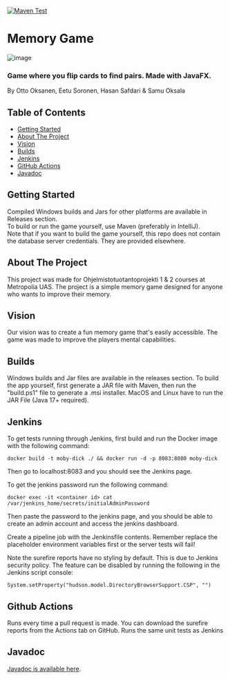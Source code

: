 [![Maven Test](https://github.com/rocksanen/memorygame/actions/workflows/maven.yml/badge.svg)](https://github.com/rocksanen/memorygame/actions/workflows/maven.yml)

# Memory Game

![image](https://user-images.githubusercontent.com/99963437/235620188-9a2f67ae-5807-4d31-85b8-53fd5eb198ce.png)


### Game where you flip cards to find pairs. Made with JavaFX.
By Otto Oksanen, Eetu Soronen, Hasan Safdari & Samu Oksala
## Table of Contents
* [Getting Started](#getting-started)
* [About The Project](#about-the-project)
* [Vision](#vision)
* [Builds](#builds)
* [Jenkins](#jenkins)
* [GitHub Actions](#github-actions)
* [Javadoc](#javadoc)





## Getting Started
Compiled Windows builds and Jars for other platforms are available in Releases section.  
To build or run the game yourself, use Maven (preferably in IntelliJ).  
Note that if you want to build the game yourself, this repo does not contain the database server credentials. They are provided elsewhere.  

## About The Project
This project was made for Ohjelmistotuotantoprojekti 1 & 2 courses at Metropolia UAS.
The project is a simple memory game designed for anyone who wants to improve their memory.

## Vision
Our vision was to create a fun memory game that's easily accessible. The game was made to improve the players mental capabilities.

## Builds
Windows builds and Jar files are available  in the releases section. To build the app yourself, first generate a JAR file with Maven, then run the "build.ps1" file to generate a .msi installer. MacOS and Linux have to run the JAR File (Java 17+ required).


## Jenkins
To get tests running through Jenkins, first build and run the Docker image with the following command:
```
docker build -t moby-dick ./ && docker run -d -p 8083:8080 moby-dick
```
Then go to localhost:8083 and you should see the Jenkins page.

To get the jenkins password run the following command:
```
docker exec -it <container id> cat /var/jenkins_home/secrets/initialAdminPassword
```
Then paste the password to the jenkins page, and you should be able to create an admin account and access the jenkins dashboard.

Create a pipeline job with the Jenkinsfile contents. 
Remember replace the placeholder environment variables first or the server tests will fail!

Note the surefire reports have no styling by default. This is due to Jenkins security policy. The feature can be disabled by running the following in the Jenkins script console:
```
System.setProperty("hudson.model.DirectoryBrowserSupport.CSP", "")
```

## Github Actions

Runs every time a pull request is made. You can download the surefire reports from the Actions tab on GitHub. Runs the same unit tests as Jenkins

## Javadoc
[Javadoc is available here](https://soronen.github.io/memorygame/docs/index.html).
